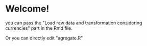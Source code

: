 # Welcome!

you can pass the "Load raw data and transformation considering currencies" part in the Rmd file.

Or you can directly edit "agregate.R"
